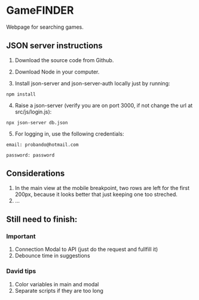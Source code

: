 # GameFINDER

Webpage for searching games.


## JSON server instructions

1. Download the source code from Github.

2. Download Node in your computer.

3. Install json-server and json-server-auth locally just by running:
```
npm install
```

4. Raise a json-server (verify you are on port 3000, if not change the url at src/js/login.js):
```
npx json-server db.json
```

5. For logging in, use the following credentials:

```
email: probando@hotmail.com
```
```
password: password
```


## Considerations

1. In the main view at the mobile breakpoint, two rows are left for the first 200px, because it looks better that just keeping one too streched.
2. ...


## Still need to finish:

### Important
1. Connection Modal to API (just do the request and fullfill it)
2. Debounce time in suggestions

### David tips
1. Color variables in main and modal
2. Separate scripts if they are too long